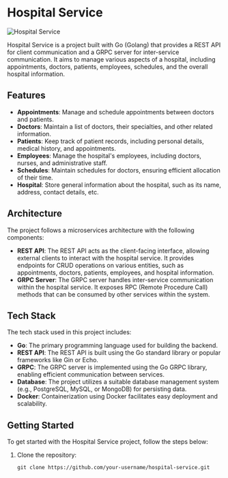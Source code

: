 # Hospital Service

![Hospital Service](hospital.png)

Hospital Service is a project built with Go (Golang) that provides a REST API for client communication and a GRPC server for inter-service communication. It aims to manage various aspects of a hospital, including appointments, doctors, patients, employees, schedules, and the overall hospital information.

## Features

- **Appointments**: Manage and schedule appointments between doctors and patients.
- **Doctors**: Maintain a list of doctors, their specialties, and other related information.
- **Patients**: Keep track of patient records, including personal details, medical history, and appointments.
- **Employees**: Manage the hospital's employees, including doctors, nurses, and administrative staff.
- **Schedules**: Maintain schedules for doctors, ensuring efficient allocation of their time.
- **Hospital**: Store general information about the hospital, such as its name, address, contact details, etc.

## Architecture

The project follows a microservices architecture with the following components:

- **REST API**: The REST API acts as the client-facing interface, allowing external clients to interact with the hospital service. It provides endpoints for CRUD operations on various entities, such as appointments, doctors, patients, employees, and hospital information.
- **GRPC Server**: The GRPC server handles inter-service communication within the hospital service. It exposes RPC (Remote Procedure Call) methods that can be consumed by other services within the system.

## Tech Stack

The tech stack used in this project includes:

- **Go**: The primary programming language used for building the backend.
- **REST API**: The REST API is built using the Go standard library or popular frameworks like Gin or Echo.
- **GRPC**: The GRPC server is implemented using the Go GRPC library, enabling efficient communication between services.
- **Database**: The project utilizes a suitable database management system (e.g., PostgreSQL, MySQL, or MongoDB) for persisting data.
- **Docker**: Containerization using Docker facilitates easy deployment and scalability.

## Getting Started

To get started with the Hospital Service project, follow the steps below:

1. Clone the repository:

   ```shell
   git clone https://github.com/your-username/hospital-service.git
